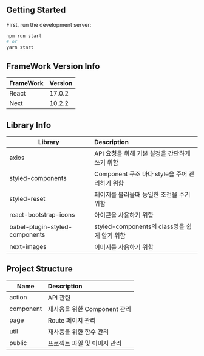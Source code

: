 ## Getting Started

First, run the development server:

```bash
npm run start
# or
yarn start
```

## FrameWork Version Info

| FrameWork | Version |
|---|---|
| React | 17.0.2 |
| Next | 10.2.2 |

## Library Info

| Library | Description |
|---|:------|
| axios | API 요청을 위해 기본 설정을 간단하게 쓰기 위함 |
| styled-components | Component 구조 마다 style을 주어 관리하기 위함 |
| styled-reset | 페이지를 불러올때 동일한 조건을 주기 위함 |
| react-bootstrap-icons | 아이콘을 사용하기 위함 |
| babel-plugin-styled-components | styled-components의 class명을 쉽게 알기 위함 |
| next-images | 이미지를 사용하기 위함 |

## Project Structure

| Name | Description |
|---|:------|
| action | API 관련 |
| component | 재사용을 위한 Component 관리 |
| page | Route 페이지 관리 |
| util | 재사용을 위한 함수 관리 |
| public | 프로젝트 파일 및 이미지 관리 |

